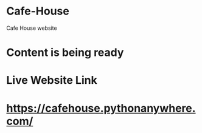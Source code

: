# Cafe-House
Cafe House website
# Content is being ready 
# Live Website Link
# https://cafehouse.pythonanywhere.com/


